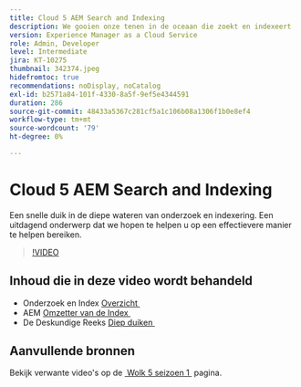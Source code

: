 ```yaml
---
title: Cloud 5 AEM Search and Indexing
description: We gooien onze tenen in de oceaan die zoekt en indexeert
version: Experience Manager as a Cloud Service
role: Admin, Developer
level: Intermediate
jira: KT-10275
thumbnail: 342374.jpeg
hidefromtoc: true
recommendations: noDisplay, noCatalog
exl-id: b2571a84-101f-4330-8a5f-9ef5e4344591
duration: 286
source-git-commit: 48433a5367c281cf5a1c106b08a1306f1b0e8ef4
workflow-type: tm+mt
source-wordcount: '79'
ht-degree: 0%

---
```


# Cloud 5 AEM Search and Indexing

Een snelle duik in de diepe wateren van onderzoek en indexering. Een uitdagend onderwerp dat we hopen te helpen u op een effectievere manier te helpen bereiken.

>[!VIDEO](https://video.tv.adobe.com/v/3448112?quality=12&learn=on&captions=dut)

## Inhoud die in deze video wordt behandeld

+ Onderzoek en Index [&#x200B; Overzicht &#x200B;](https://experienceleague.adobe.com/docs/experience-manager-cloud-service/content/operations/indexing.html?lang=nl-NL)
+ AEM [&#x200B; Omzetter van de Index &#x200B;](https://experienceleague.adobe.com/docs/experience-manager-cloud-service/content/migration-journey/refactoring-tools/index-converter.html?lang=nl-NL)
+ De Deskundige Reeks [&#x200B; Diep duiken &#x200B;](../../../cloud-service/migration/moving-to-aem-as-a-cloud-service/search-and-indexing.md)


## Aanvullende bronnen

Bekijk verwante video&#39;s op de [&#x200B; Wolk 5 seizoen 1 &#x200B;](cloud5-season-1.md) pagina.

